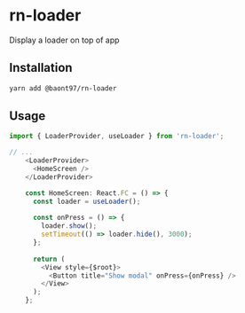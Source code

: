 # rn-loader

Display a loader on top of app

## Installation

```sh
yarn add @baont97/rn-loader
```

## Usage

```js
import { LoaderProvider, useLoader } from 'rn-loader';

// ...
    <LoaderProvider>
      <HomeScreen />
    </LoaderProvider>

    const HomeScreen: React.FC = () => {
      const loader = useLoader();
    
      const onPress = () => {
        loader.show();
        setTimeout(() => loader.hide(), 3000);
      };
    
      return (
        <View style={$root}>
          <Button title="Show modal" onPress={onPress} />
        </View>
      );
    };
```
